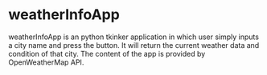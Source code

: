 # weatherInfoApp
weatherInfoApp is an python tkinker application in which user simply inputs a city name and press the button. It will return the current weather data and condition of that city. The content of the app is provided by OpenWeatherMap API.
